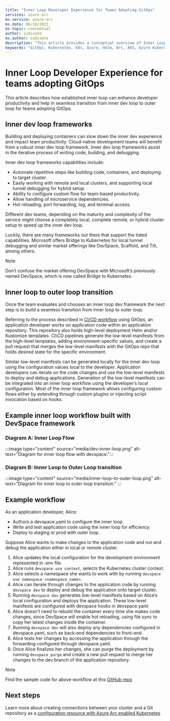 ```yaml
---
title: "Inner Loop Developer Experience for Teams Adopting GitOps"
services: azure-arc
ms.service: azure-arc
ms.date: 06/18/2021
ms.topic: conceptual
author: sudivate
ms.author: sudivate
description: "This article provides a conceptual overview of Inner Loop Developer Experience for Teams Adopting GitOps "
keywords: "GitOps, Kubernetes, K8s, Azure, Helm, Arc, AKS, Azure Kubernetes Service, containers, CI, CD, Azure DevOps, Inner loop, Dev Experience"
---
```

# Inner Loop Developer Experience for teams adopting GitOps

This article describes how established inner loop can enhance developer productivity and help in seamless transition from inner dev loop to outer loop for teams adopting GitOps.

## Inner dev loop frameworks

Building and deploying containers can slow down the inner dev experience and impact team productivity. Cloud-native development teams will benefit from a robust inner dev loop framework. Inner dev loop frameworks assist in the iterative process of writing code, building, and debugging.

Inner dev loop frameworks capabilities include:

 
- Automate repetitive steps like building code, containers, and deploying to target cluster. 
- Easily working with remote and local clusters, and supporting local tunnel debugging for hybrid setup.
- Ability to configure custom flow for team-based productivity.
- Allow handling of microservice dependencies. 
- Hot reloading, port forwarding, log, and terminal access. 



Different dev teams, depending on the maturity and complexity of the service might choose a completely local, complete remote, or hybrid cluster setup to speed up the inner dev loop. 

Luckily, there are many frameworks out there that support the listed capabilities. Microsoft offers Bridge to Kubernetes for local tunnel debugging and similar market offerings like DevSpace, Scaffold, and Tilt, among others.

> [!NOTE]
> Don’t confuse the market offering DevSpace with Microsoft’s previously named DevSpace, which is now called Bridge to Kubernetes. 


## Inner loop to outer loop transition 

Once the team evaluates and chooses an inner loop dev framework the next step is to build a seamless transition from inner loop to outer loop. 

Referring to the process described in [CI/CD workflow](conceptual-gitops-ci-cd.md) using GitOps, an application developer works on application code within an application repository. This repository also holds high-level deployment Helm and/or Kustomize templates. CI\CD pipelines generate the low-level manifests from the high-level templates, adding environment-specific values, and create a pull request that merges the low-level manifests with the GitOps repo that holds desired state for the specific environment. 

Similar low-level manifests can be generated locally for the inner dev loop using the configuration values local to the developer. Application developers can iterate on the code changes and use the low-level manifests to deploy and debug applications. Generation of the low-level manifests can be integrated into an inner loop workflow using the developer’s local configuration. Most of the inner loop framework allows configuring custom flows either by extending through custom plugins or injecting script invocation based on hooks. 

## Example inner loop workflow built with DevSpace framework


### Diagram A: Inner Loop Flow
:::image type="content" source="media/dev-inner-loop.png" alt-text="Diagram for inner loop flow with devspace.":::

### Diagram B: Inner Loop to Outer Loop transition
:::image type="content" source="media/inner-loop-to-outer-loop.png" alt-text="Diagram for inner loop to outer loop transition." :::


## Example workflow
As an application developer, Alice:
- Authors a devspace.yaml to configure the inner loop.
- Write and test application code using the inner loop for efficiency.
- Deploy to staging or prod with outer loop.


Suppose Alice wants to make changes to the application code and run and debug the application either in local or remote cluster.

1. Alice updates the local configuration for the development environment represented in .env file.
1. Alice runs `devspace use context`, selects the Kubernetes cluster context.
1.	Alice selects a namespace she wants to work with by running `devspace use namespace <namespace_name>`.
1.	Alice can iterate through changes to the application code by running `devspace dev` to deploy and debug the application onto target cluster.
1. Running `devspace dev` generates low-level manifests based on Alice’s local configuration and deploys the application. These low-level manifests are configured with devspace hooks in devspace.yaml
1. Alice doesn't need to rebuild the container every time she makes code changes, since DevSpace will enable hot reloading, using file sync to copy her latest changes inside the container.
1. Running `devspace dev` will also deploy any dependencies configured in devspace.yaml, such as back-end dependencies to front-end. 
1. Alice tests her changes by accessing the application through the forwarding configured through devspace.yaml.
1. Once Alice finalizes her changes, she can purge the deployment by running `devspace purge` and create a new pull request to merge her changes to the dev branch of the application repository.

> [!NOTE]
> Find the sample code for above workflow at this [GitHub repo](https://github.com/Azure/arc-cicd-demo-src)


## Next steps
Learn more about creating connections between your cluster and a Git repository as a [configuration resource with Azure Arc enabled Kubernetes](./conceptual-configurations.md)